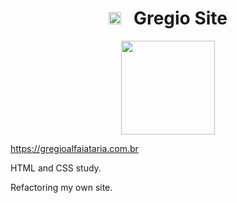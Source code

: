 <h1 align="center">
<img src="https://gregioalfaiataria.com.br/assets/favicon.ico" width=20px>
&nbsp;&nbsp;Gregio Site
</h1>

<p align="center">
<img src="https://gregioalfaiataria.com.br/assets/imagem_site_2.png" width=150x>
</p>

<https://gregioalfaiataria.com.br>

HTML and CSS study.

Refactoring my own site.
